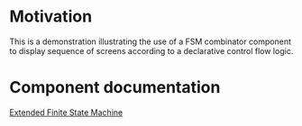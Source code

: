 # Motivation
This is a demonstration illustrating the use of a FSM combinator component to display sequence of screens according to a declarative control flow logic.

# Component documentation
[Extended Finite State Machine](../../documentation/EFSM.md)
